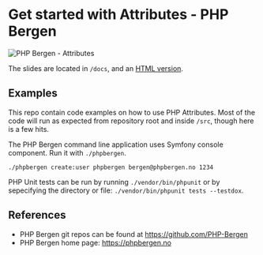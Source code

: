 # Get started with Attributes - PHP Bergen
![PHP Bergen - Attributes](https://github.com/PHP-Bergen/phpbergen_202501/actions/workflows/php.yml/badge.svg)

The slides are located in `/docs`, and an [HTML version](https://php-bergen.github.io/phpbergen_202501/).

## Examples

This repo contain code examples on how to use PHP Attributes. Most of the code will run as expected from repository root and inside `/src`, though here is a few hits.

The PHP Bergen command line application uses Symfony console component. Run it with `./phpbergen`. 

```shell
./phpbergen create:user phpbergen bergen@phpbergen.no 1234
```

PHP Unit tests can be run by running `./vendor/bin/phpunit` or by sepecifying the directory or file: `./vendor/bin/phpunit tests --testdox`. 

## References

* PHP Bergen git repos can be found at https://github.com/PHP-Bergen
* PHP Bergen home page: https://phpbergen.no
